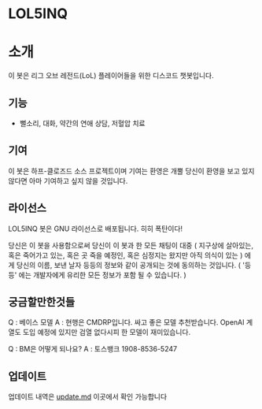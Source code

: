 # LOL5INQ

# 소개

이 봇은 리그 오브 레전드(LoL) 플레이어들을 위한 디스코드 챗봇입니다.

## 기능

- 뻘소리, 대화, 약간의 연애 상담, 저혈압 치료

## 기여

이 봇은 하프-클로즈드 소스 프로젝트이며 기여는 환영은 개뿔 당신이 환영을 보고 있지 않다면 아마 기여하고 싶지 않을 것입니다.

## 라이선스

LOL5INQ 봇은 GNU 라이선스로 배포됩니다. 히히 폭탄이다!

당신은 이 봇을 사용함으로써 당신이 이 봇과 한 모든 채팅이 대중 ( 지구상에 살아있는, 혹은 죽어가고 있는, 혹은 곳 죽을 예정인, 혹은 심정지는 왔지만 아직 의식이 있는 ) 에게 당신의 이름, 보낸 날자 등등의 정보와 같이 공개되는 것에 동의하는 것입니다. ( '등등' 에는 개발자에게 유리한 모든 정보가 포함 될 수 있습니다. )

## 궁금할만한것들

Q : 베이스 모델
A : 현행은 CMDRP입니다. 싸고 좋은 모델 추천받습니다. OpenAI 계열도 도입 예정에 있지만 검열 없다시피 한 모델이 재미있습니다.

Q : BM은 어떻게 되나요?
A : 토스뱅크 1908-8536-5247

## 업데이트

업데이트 내역은 [update.md](update.md) 이곳에서 확인 가능합니다
